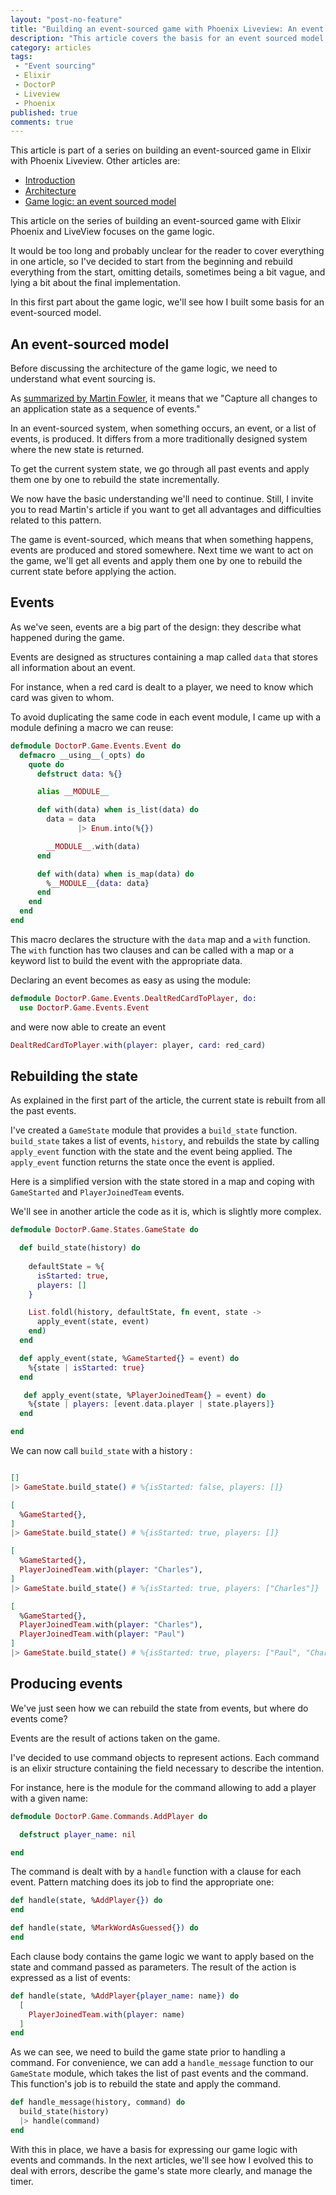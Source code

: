 ```yaml
---
layout: "post-no-feature"
title: "Building an event-sourced game with Phoenix Liveview: An event sourced model"
description: "This article covers the basis for an event sourced model with Elixir. This is the first part about the game logic of a game build on top Phoenix and Liveview."
category: articles
tags:
 - "Event sourcing"
 - Elixir
 - DoctorP
 - Liveview
 - Phoenix
published: true
comments: true
---
```


<div class="series">
    <p>This article is part of a series on building an event-sourced game in Elixir with Phoenix Liveview. Other articles are:</p>
    <ul>
        <li><a href="/articles/phoenix-liveview-event-sourced-game-intro">Introduction</a></li>
        <li><a href="/articles/phoenix-liveview-event-sourced-game-architecture">Architecture</a></li>
        <li><a href="articles/phoenix-liveview-event-sourced-game-event-sourced-model">Game logic: an event sourced model</a></li>
    </ul>
</div>

This article on the series of building an event-sourced game with Elixir Phoenix and LiveView focuses on the game logic.

It would be too long and probably unclear for the reader to cover everything in one article, so I've decided to start from the beginning and rebuild everything from the start, omitting details, sometimes being a bit vague, and lying a bit about the final implementation.

In this first part about the game logic, we'll see how I built some basis for an event-sourced model.

## An event-sourced model

Before discussing the architecture of the game logic, we need to understand what event sourcing is.

As [summarized by Martin Fowler](https://martinfowler.com/eaaDev/EventSourcing.html), it means that we "Capture all changes to an application state as a sequence of events."

In an event-sourced system, when something occurs, an event, or a list of events, is produced. It differs from a more traditionally designed system where the new state is returned.

To get the current system state, we go through all past events and apply them one by one to rebuild the state incrementally.

We now have the basic understanding we'll need to continue. Still, I invite you to read Martin's article if you want to get all advantages and difficulties related to this pattern.

The game is event-sourced, which means that when something happens, events are produced and stored somewhere. Next time we want to act on the game, we'll get all events and apply them one by one to rebuild the current state before applying the action.

## Events

As we've seen, events are a big part of the design: they describe what happened during the game.

Events are designed as structures containing a map called `data` that stores all information about an event.

For instance, when a red card is dealt to a player, we need to know which card was given to whom.

To avoid duplicating the same code in each event module, I came up with a module defining a macro we can reuse:

```elixir
defmodule DoctorP.Game.Events.Event do
  defmacro __using__(_opts) do
    quote do
      defstruct data: %{}

      alias __MODULE__

      def with(data) when is_list(data) do
        data = data
               |> Enum.into(%{})

        __MODULE__.with(data)
      end

      def with(data) when is_map(data) do
        %__MODULE__{data: data}
      end
    end
  end
end
```

This macro declares the structure with the `data` map and a `with` function.
The `with` function has two clauses and can be called with a map or a keyword list to build the event with the appropriate data.

Declaring an event becomes as easy as using the module:

```elixir
defmodule DoctorP.Game.Events.DealtRedCardToPlayer, do:
  use DoctorP.Game.Events.Event
```

and were now able to create an event

```elixir
DealtRedCardToPlayer.with(player: player, card: red_card)
```

## Rebuilding the state

As explained in the first part of the article, the current state is rebuilt from all the past events.

I've created a `GameState` module that provides a `build_state` function. `build_state` takes a list of events, `history`, and rebuilds the state by calling `apply_event` function with the state and the event being applied. The `apply_event` function returns the state once the event is applied.

Here is a simplified version with the state stored in a map and coping with `GameStarted` and `PlayerJoinedTeam` events.

We'll see in another article the code as it is, which is slightly more complex.


```elixir
defmodule DoctorP.Game.States.GameState do

  def build_state(history) do
    
    defaultState = %{
      isStarted: true,
      players: []
    }

    List.foldl(history, defaultState, fn event, state ->
      apply_event(state, event)
    end)
  end

  def apply_event(state, %GameStarted{} = event) do
    %{state | isStarted: true}
  end

   def apply_event(state, %PlayerJoinedTeam{} = event) do
    %{state | players: [event.data.player | state.players]}
  end

end
```

We can now call `build_state` with a history :

```elixir

[]
|> GameState.build_state() # %{isStarted: false, players: []}

[
  %GameStarted{},
]
|> GameState.build_state() # %{isStarted: true, players: []}

[
  %GameStarted{},
  PlayerJoinedTeam.with(player: "Charles"),
]
|> GameState.build_state() # %{isStarted: true, players: ["Charles"]}

[
  %GameStarted{},
  PlayerJoinedTeam.with(player: "Charles"),
  PlayerJoinedTeam.with(player: "Paul")
]
|> GameState.build_state() # %{isStarted: true, players: ["Paul", "Charles"]}

```

## Producing events

We've just seen how we can rebuild the state from events, but where do events come?

Events are the result of actions taken on the game.

I've decided to use command objects to represent actions. Each command is an elixir structure containing the field necessary to describe the intention.

For instance, here is the module for the command allowing to add a player with a given name:

```elixir
defmodule DoctorP.Game.Commands.AddPlayer do

  defstruct player_name: nil

end
```

The command is dealt with by a `handle` function with a clause for each event. Pattern matching does its job to find the appropriate one:

```elixir
def handle(state, %AddPlayer{}) do
end

def handle(state, %MarkWordAsGuessed{}) do
end
```

Each clause body contains the game logic we want to apply based on the state and command passed as parameters. The result of the action is expressed as a list of events:

```elixir
def handle(state, %AddPlayer{player_name: name}) do
  [
    PlayerJoinedTeam.with(player: name)
  ]
end
```

As we can see, we need to build the game state prior to handling a command. For convenience, we can add a `handle_message` function to our `GameState` module, which takes the list of past events and the command. This function's job is to rebuild the state and apply the command.

```elixir
def handle_message(history, command) do
  build_state(history)
  |> handle(command)
end
```

With this in place, we have a basis for expressing our game logic with events and commands. In the next articles, we'll see how I evolved this to deal with errors, describe the game's state more clearly, and manage the timer.